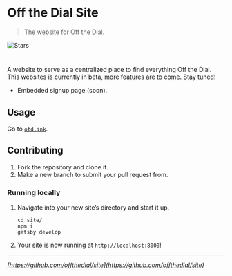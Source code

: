 # Off the Dial Site
> The website for Off the Dial. 

![Stars][stars-shield]
# <!-- ![Banner](banner.png) -->

A website to serve as a centralized place to find everything Off the Dial. This websites is currently in beta, more features are to come. Stay tuned!
- Embedded signup page (soon).

## Usage
Go to [`otd.ink`](https://otd.ink).

## Contributing <!-- Using the source -->
1. Fork the repository and clone it.
2. Make a new branch to submit your pull request from.

### Running locally
1. Navigate into your new site’s directory and start it up.

   ```shell
   cd site/
   npm i
   gatsby develop
   ```

2. Your site is now running at `http://localhost:8000`!

---

_[https://github.com/offthedial/site](https://github.com/offthedial/site)_

<!-- markdown links & imgs -->
[stars-shield]: https://img.shields.io/github/stars/offthedial/site.svg?style=social
